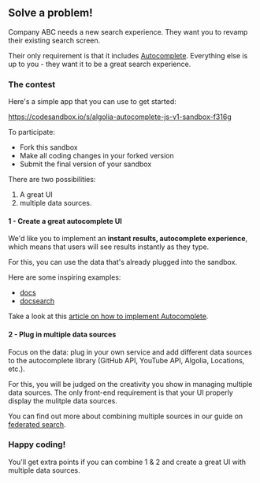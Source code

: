 ## Solve a problem! 
Company ABC needs a new search experience. They want you to revamp their existing search screen. 

Their only requirement is that it includes [Autocomplete](https://autocomplete.algolia.com/). Everything else is up to you - they want it to be a great search experience.

### The contest

Here's a simple app that you can use to get started:

https://codesandbox.io/s/algolia-autocomplete-js-v1-sandbox-f316g

To participate:
- Fork this sandbox
- Make all coding changes in your forked version
- Submit the final version of your sandbox

There are two possibilities: 
1. A great UI
2. multiple data sources.

#### 1 - Create a great autocomplete UI

We'd like you to implement an **instant results, autocomplete experience**, which means that users will see results instantly as they type. 

For this, you can use the data that's already plugged into the sandbox.

Here are some inspiring examples:
- [docs](https://www.algolia.com/doc/)
- [docsearch](https://docsearch.algolia.com/)

Take a look at this [article on how to implement Autocomplete](https://www.algolia.com/blog/ux/taking-documentation-search-to-new-heights-with-algolia-and-autocomplete/).

#### 2 - Plug in multiple data sources 

Focus on the data: plug in your own service and add different data sources to the autocomplete library (GitHub API, YouTube API, Algolia, Locations, etc.). 

For this, you will be judged on the creativity you show in managing multiple data sources. The only front-end requirement is that your UI properly display the mulitple data sources.

You can find out more about combining multiple sources in our guide on [federated search](https://www.algolia.com/doc/guides/solutions/ecommerce/autocomplete/tutorials/federated-search/).

### Happy coding!

You'll get extra points if you can combine 1 & 2 and create a great UI with multiple data sources.

